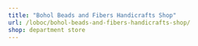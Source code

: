 ```yaml
---
title: "Bohol Beads and Fibers Handicrafts Shop"
url: /loboc/bohol-beads-and-fibers-handicrafts-shop/
shop: department store
---
```

